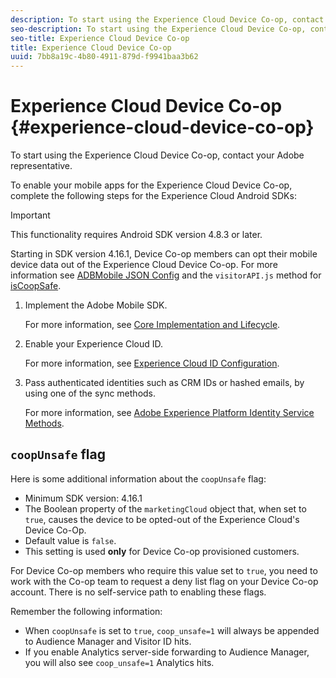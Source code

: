 ```yaml
---
description: To start using the Experience Cloud Device Co-op, contact your Adobe representative.
seo-description: To start using the Experience Cloud Device Co-op, contact your Adobe representative.
seo-title: Experience Cloud Device Co-op
title: Experience Cloud Device Co-op
uuid: 7bb8a19c-4b80-4911-879d-f9941baa3b62
---
```


# Experience Cloud Device Co-op {#experience-cloud-device-co-op}

To start using the Experience Cloud Device Co-op, contact your Adobe representative.

To enable your mobile apps for the Experience Cloud Device Co-op, complete the following steps for the Experience Cloud Android SDKs:

>[!IMPORTANT]
>
>This functionality requires Android SDK version 4.8.3 or later.

Starting in SDK version 4.16.1, Device Co-op members can opt their mobile device data out of the Experience Cloud Device Co-op. For more information see [ADBMobile JSON Config](/help/android/configuration/json-config/json-config.md) and the `visitorAPI.js` method for [isCoopSafe](https://docs.adobe.com/content/help/en/id-service/using/id-service-api/configurations/coopsafe.html). 

1. Implement the Adobe Mobile SDK.

   For more information, see [Core Implementation and Lifecycle](/help/android/getting-started/dev-qs.md).
1. Enable your Experience Cloud ID.

   For more information, see [Experience Cloud ID Configuration](/help/android/c-marketing-cloud/mcvid.md).
1. Pass authenticated identities such as CRM IDs or hashed emails, by using one of the sync methods.

   For more information, see [Adobe Experience Platform Identity Service Methods](/help/android/c-marketing-cloud/mc-methods.md). 

## `coopUnsafe` flag

Here is some additional information about the `coopUnsafe` flag:

* Minimum SDK version:  4.16.1
* The Boolean property of the `marketingCloud` object that, when set to `true`, causes the device to be opted-out of the Experience Cloud's Device Co-Op. 
* Default value is `false`. 
* This setting is used **only** for Device Co-op provisioned customers.  

For Device Co-op members who require this value set to `true`, you need to work with the Co-op team to request a deny list flag on your Device Co-op account. There is no self-service path to enabling these flags. 

Remember the following information: 

* When `coopUnsafe` is set to `true`, `coop_unsafe=1` will always be appended to Audience Manager and Visitor ID hits.
* If you enable Analytics server-side forwarding to Audience Manager, you will also see `coop_unsafe=1` Analytics hits. 